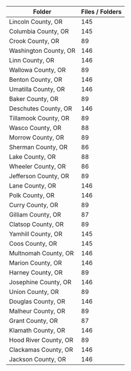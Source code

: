 | Folder                |   Files / Folders |
|-----------------------|-------------------|
| Lincoln County, OR    |               145 |
| Columbia County, OR   |               145 |
| Crook County, OR      |                89 |
| Washington County, OR |               146 |
| Linn County, OR       |               146 |
| Wallowa County, OR    |                89 |
| Benton County, OR     |               146 |
| Umatilla County, OR   |               146 |
| Baker County, OR      |                89 |
| Deschutes County, OR  |               146 |
| Tillamook County, OR  |                89 |
| Wasco County, OR      |                88 |
| Morrow County, OR     |                89 |
| Sherman County, OR    |                86 |
| Lake County, OR       |                88 |
| Wheeler County, OR    |                86 |
| Jefferson County, OR  |                89 |
| Lane County, OR       |               146 |
| Polk County, OR       |               146 |
| Curry County, OR      |                89 |
| Gilliam County, OR    |                87 |
| Clatsop County, OR    |                89 |
| Yamhill County, OR    |               145 |
| Coos County, OR       |               145 |
| Multnomah County, OR  |               146 |
| Marion County, OR     |               146 |
| Harney County, OR     |                89 |
| Josephine County, OR  |               146 |
| Union County, OR      |                89 |
| Douglas County, OR    |               146 |
| Malheur County, OR    |                89 |
| Grant County, OR      |                87 |
| Klamath County, OR    |               146 |
| Hood River County, OR |                89 |
| Clackamas County, OR  |               146 |
| Jackson County, OR    |               146 |